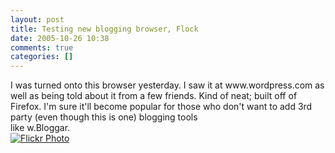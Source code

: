 ```yaml
---
layout: post
title: Testing new blogging browser, Flock
date: 2005-10-26 10:38
comments: true
categories: []
---
```

<p>I was turned onto this browser yesterday. I saw it at www.wordpress.com as well as being told about it from a few friends. Kind of neat; built off of Firefox. I'm sure it'll become popular for those who don't want to add 3rd party (even though this is one) blogging tools<br />like w.Bloggar.<br /><!-- flock-force --><a href="http://flickr.com/photos/69774033@N00/45138805" title="undefined"><img src="http://photos33.flickr.com/45138805_aa25c18460_m.jpg" alt="Flickr Photo" /></a></p>

